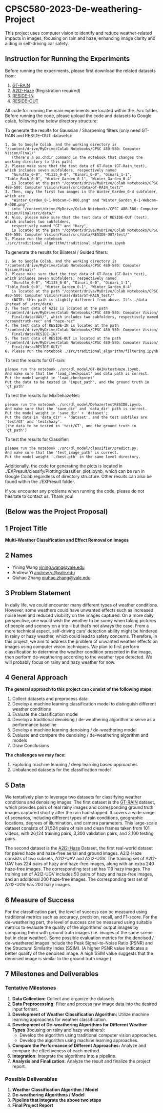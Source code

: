 # CPSC580-2023-De-weathering-Project
This project uses computer vision to identify and reduce weather-related impacts in images, focusing on rain and haze, enhancing image clarity and aiding in self-driving car safety.

## Instruction for Running the Experiments
Before running the experiments, please first download the related datasets from:
1. [GT-RAIN](https://drive.google.com/drive/folders/1NSRl954QPcGIgoyJa_VjQwh_gEaHWPb8)
2. [A2I2-Haze](https://a2i2-archangel.vision/haze)  (Registration required)
3. [RESIDE-IN](https://drive.google.com/drive/folders/1ggEslNXkWT1GukuQZn0B-cKsBBOz5cfc)
4. [RESIDE-OUT](https://drive.google.com/drive/folders/1rUnTeACiM0rztxV6BViDAV7l2zdC-q1L)

All code for running the main experiments are located within the ./src folder. Before running the code, please upload the code and datasets to Google colab, following the below directory structure:

To generate the results for Gaussian / Sharpening filters (only need GT-RAIN and RESIDE-OUT datasets):
```
1. Go to Google Colab, and the working directory is "/content/drive/MyDrive/Colab Notebooks/CPSC 480-580: Computer Vision/Final/"
   (there's a os.chdir command in the notebook that changes the working directory to this path)
2. Please make sure that the test data of GT-Rain (GT-Rain_test), which includes seven subfolders, respectively named
   "Gurutto_0-0", "M1135_0-0", "Oinari_0-0", "Oinari_1-1", "Table_Rock_0-0", "Winter_Garden_0-1", "Winter_Garden_0-4"
   is located at the path "/content/drive/MyDrive/Colab Notebooks/CPSC 480-580: Computer Vision/Final/src/data/GT-RAIN_test/"
3. Then, copy the first two images in the Winter_Garden_0-4 subfolder, which are
   "Winter_Garden_0-1-Webcam-C-000.png" and "Winter_Garden_0-1-Webcam-R-000.png",
   into "/content/drive/MyDrive/Colab Notebooks/CPSC 480-580: Computer Vision/Final/src/data/"
4. Also, please make sure that the test data of RESIDE-OUT (test), which includes two subfolders,
   respectively named "GT" and "Hazy",
   is located at the path "/content/drive/MyDrive/Colab Notebooks/CPSC 480-580: Computer Vision/Final/src/data/RESIDE-OUT/test/"
5. Please run the notebook ./src/traditional_algorithm/traditional_algorithm.ipynb
```

To generate the results for Bilateral / Guided filters:
```
1. Go to Google Colab, and the working directory is "/content/drive/MyDrive/Colab Notebooks/CPSC 480-580: Computer Vision/Final/"
2. Please make sure that the test data of GT-Rain (GT-Rain_test), which includes seven subfolders, respectively named
   "Gurutto_0-0", "M1135_0-0", "Oinari_0-0", "Oinari_1-1", "Table_Rock_0-0", "Winter_Garden_0-1", "Winter_Garden_0-4"
   is located at the path "/content/drive/MyDrive/Colab Notebooks/CPSC 480-580: Computer Vision/Final/data/GT-RAIN_test/"
   (NOTE: this path is slightly different from above. It's ./data instead of ./src/data)
3. The test data of A2I2 is located at the path "/content/drive/MyDrive/Colab Notebooks/CPSC 480-580: Computer Vision/
   Final/data/UAV/", which includes two subfolders, respectively named "groundtruth-rec" and "haze-rec"
4. The test data of RESIDE-IN is located at the path "/content/drive/MyDrive/Colab Notebooks/CPSC 480-580: Computer Vision/
   Final/data/RESIDE-IN/"
5. The test data of RESIDE-OUT is located at the path "/content/drive/MyDrive/Colab Notebooks/CPSC 480-580: Computer Vision/
   Final/data/RESIDE-OUT/"
6. Please run the notebook ./src/traditional_algorithm/filtering.ipynb
```


To test the results for GT-rain:
```
please run the notebook ./src/dl_model/GT-RAIN/testHaze.ipynb. 
And make sure that the 'load_checkpoint' and data path is correct.
Put the model weight in 'load_checkpoint'
Put the data to be tested in 'input_path', and the ground truth in 'gt_path'
```

To test the results for MixDehazeNet:
```
please run the notebook ./src/dl_model/Dehaze/testRESIDE.ipynb. 
And make sure that the 'save_dir' and 'data_dir' path is correct.
Put the model weight in 'save_dir' + 'dataset';
Put the data in 'data_dir' + 'dataset', and the test subfiles are 'test/GT' and 'test/hazy'.
(the data to be tested in 'test/GT', and the ground truth in 'gt_path')
```

To test the results for Classifier:
```
please run the notebook ./src/dl_model/classifier/predict.py.
And make sure that the 'test_image_path' is correct.
Put the model weight './best.pth' in the same level directory.
```

Additionally, the code for generating the plots is located in ./EXPresult/classify/Plotting/classifier_plot.ipynb, which can be run in Google Colab regardless of directory structure.
Other results can also be found within the ./EXPresult folder.

If you encounter any problems when running the code, please do not hesitate to contact us. Thank you!

## (Below was the Project Proposal)
## 1  Project Title

**Multi-Weather Classification and Effect Removal on Images**


## 2  Names

- Yining Wang [yining.wang@yale.edu](yining.wang@yale.edu) 
- Andrew Yi [andrew.yi@yale.edu](andrew.yi@yale.edu)
- Qiuhao Zhang [qiuhao.zhang@yale.edu](qiuhao.zhang@yale.edu)


## 3  Problem Statement

In daily life, we could encounter many different types of weather conditions. However, some weathers could have unwanted effects such as increased noise level and reduced visibility on the images captured. On a more daily perspective, one would wish the weather to be sunny when taking pictures of people and scenery on a trip – but that’s not always the case. From a more technical aspect, self-driving cars’ detection ability might be hindered in rainy or hazy weather, which could lead to safety concerns. Therefore, in this project, we aim to address the problem of unwanted weather effects on images using computer vision techniques. We plan to first perform classification to determine the weather condition presented in the image, then perform de-weathering according to the weather type detected. We will probably focus on rainy and hazy weather for now.


## 4  General Approach

**The general approach to this project can consist of the following steps:**
1. Collect datasets and preprocess data
2. Develop a machine learning classification model to distinguish different weather conditions
3. Evaluate the classification model
4. Develop a traditional denoising / de-weathering algorithm to serve as a performance baseline
5. Develop a machine learning denoising / de-weathering model
6. Evaluate and compare the denoising / de-weathering algorithm and models
7. Draw Conclusions

**The challenges we may face:**
1. Exploring machine learning / deep learning based approaches
2. Unbalanced datasets for the classification model


## 5  Data

We tentatively plan to leverage two datasets for classifying weather conditions and denoising images. The first dataset is the [GT-RAIN](https://visual.ee.ucla.edu/gt_rain.htm/) dataset, which provides pairs of real rainy images and corresponding ground truth images captured shortly after the rain had stopped. It covers a wide range of scenarios, including different types of rain conditions, geographic locations, degrees of illumination, and camera parameters. This large-scale dataset consists of 31,524 pairs of rain and clean frames taken from 101 videos, with 26,124 training pairs, 3,300 validation pairs, and 2,100 testing pairs. 

The second dataset is the [A2I2-Haze](https://arxiv.org/abs/2206.06427) Dataset, the first real-world dataset for paired haze and haze-free aerial and ground images. A2I2-Haze consists of two subsets, A2I2-UAV and A2I2-UGV. The training set of A2I2-UAV has 224 pairs of hazy and haze-free images, along with an extra 240 haze-free images. The corresponding test set has 119 hazy images. The training set of A2I2-UGV includes 50 pairs of hazy and haze-free images, and an additional 200 haze-free images. The corresponding test set of A2I2-UGV has 200 hazy images.

## 6  Measure of Success

For the classification part, the level of success can be measured using traditional metrics such as accuracy, precision, recall, and F1-score. For the de-weathering part, the level of success can be measured using suitable metrics to evaluate the quality of the algorithms’ output images by comparing them with ground truth images (i.e. images of the same scene but in clear weather). Some possible evaluation metrics for the denoised / de-weathered images include the Peak Signal-to-Noise Ratio (PSNR) and the Structural Similarity Index (SSIM). (A higher PSNR value indicates a better quality of the denoised image. A high SSIM value suggests that the denoised image is similar to the ground truth image.)


## 7  Milestones and Deliverables

### Tentative Milestones

1. **Data Collection:** Collect and organize the datasets.
2. **Data Preprocessing:** Filter and process raw image data into the desired input format.
3. **Development of Weather Classification Algorithm:** Utilize machine learning approaches for weather classification.
4. **Development of De-weathering Algorithms for Different Weather Types** (focusing on rainy and hazy weathers):
   - Develop the algorithm using traditional computer vision approaches.
   - Develop the algorithm using machine learning approaches.
5. **Compare the Performance of Different Approaches:** Analyze and compare the effectiveness of each method.
6. **Integration:** Integrate the algorithms into a pipeline.
7. **Analysis and Finalization:** Analyze the result and finalize the project report.

### Possible Deliverables

1. **Weather Classification Algorithm / Model**
2. **De-weathering Algorithms / Model**
3. **Pipeline that integrate the above two steps**
4. **Final Project Report**

